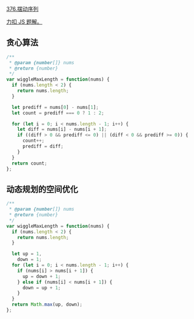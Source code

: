 [376.摆动序列](https://leetcode-cn.com/problems/wiggle-subsequence/submissions/)

[力扣 JS 题解。](https://github.com/GuYueJiaJie/blog/blob/master/%E7%AE%97%E6%B3%95%E4%B8%8E%E6%95%B0%E6%8D%AE%E7%BB%93%E6%9E%84/README.md)

## 贪心算法

```javascript
/**
 * @param {number[]} nums
 * @return {number}
 */
var wiggleMaxLength = function(nums) {
  if (nums.length < 2) {
    return nums.length;
  }

  let prediff = nums[0] - nums[1];
  let count = prediff === 0 ? 1 : 2;

  for (let i = 0; i < nums.length - 1; i++) {
    let diff = nums[i] - nums[i + 1];
    if ((diff > 0 && prediff <= 0) || (diff < 0 && prediff >= 0)) {
      count++;
      prediff = diff;
    }
  }
  return count;
};
```

## 动态规划的空间优化

```javascript
/**
 * @param {number[]} nums
 * @return {number}
 */
var wiggleMaxLength = function(nums) {
  if (nums.length < 2) {
    return nums.length;
  }

  let up = 1,
    down = 1;
  for (let i = 0; i < nums.length - 1; i++) {
    if (nums[i] > nums[i + 1]) {
      up = down + 1;
    } else if (nums[i] < nums[i + 1]) {
      down = up + 1;
    }
  }
  return Math.max(up, down);
};
```
